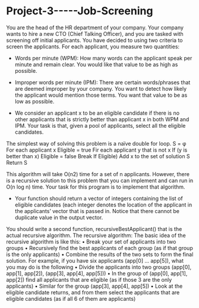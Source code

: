 # Project-3-----Job-Screening

You are the head of the HR department of your company. Your company wants to hire a new CTO (Chief
Talking Officer), and you are tasked with screening off initial applicants. You have decided to using two
criteria to screen the applicants. For each applicant, you measure two quantities:

- Words per minute (WPM): How many words can the applicant speak per minute and remain
clear. You would like that value to be as high as possible.

- Improper words per minute (IPM): There are certain words/phrases that are deemed improper
by your company. You want to detect how likely the applicant would mention those terms. You
want that value to be as low as possible.
- We consider an applicant x to be an eligible candidate if there is no other applicants that is strictly
better than applicant x in both WPM and IPM. Your task is that, given a pool of applicants, select all the
eligible candidates.

The simplest way of solving this problem is a naïve double for loop.
S = φ
For each applicant x
  Eligible = true
  Fir each applicant y that is not x
  If (y is better than x)
     Eligible = false
     Break
     If Eligible)
      Add x to the set of solution S
  Return S

This algorithm will take O(n2) time for a set of n applicants. However, there is a recursive solution to this
problem that you can implement and can run in O(n log n) time. Your task for this program is to
implement that algorithm.

- Your function should return a vector of integers containing the list of eligible candidates (each integer
denotes the location of the applicant in the applicants’ vector that is passed in. Notice that there cannot
be duplicate value in the output vector. 

You should write a second function, recursiveBestApplicant() that is the actual recursive algorithm.
The recursive algorithm:
The basic idea of the recursive algorithm is like this:
• Break your set of applicants into two groups
• Recursively find the best applicants of each group (as if that group is the only applicants)
• Combine the results of the two sets to form the final solution.
For example, if you have six applicants (app[0] ... app[5]), what you may do is the following
• Divide the applicants into two groups (app[0], app[1], app[2]), (app[3], app[4], app[5]))
• In the group of (app[0], app[1], app[2]) find all applicants that are eligible (as if those 3 are the
only applicants)
• Similar for the group (app[3], app[4], app[5])
• Look at the eligible candidate returns, and from them select the applicants that are eligible
candidates (as if all 6 of them are applicants)

